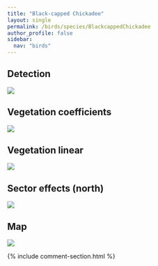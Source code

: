 ```yaml
---
title: "Black-capped Chickadee"
layout: single
permalink: /birds/species/BlackcappedChickadee
author_profile: false
sidebar:
  nav: "birds"
---
```


<h2>Detection</h2>

<img src="https://beallen.github.io/DevelopmentWebsite/assets/images/birds/BlackcappedChickadee/det.jpg">

<h2>Vegetation coefficients</h2>

<img src="https://beallen.github.io/DevelopmentWebsite/assets/images/birds/BlackcappedChickadee/veghf.jpg">

<h2>Vegetation linear</h2>

<img src="https://beallen.github.io/DevelopmentWebsite/assets/images/birds/BlackcappedChickadee/lin-north.jpg">

<h2>Sector effects (north)</h2>

<img src="https://beallen.github.io/DevelopmentWebsite/assets/images/birds/BlackcappedChickadee/sector-north.jpg">

<h2>Map</h2>

<img src="https://beallen.github.io/DevelopmentWebsite/assets/images/birds/BlackcappedChickadee/map.jpg">

{% include comment-section.html %}
